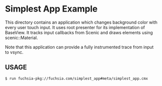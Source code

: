 # Simplest App Example

This directory contains an application which changes background color with every
user touch input. It uses root presenter for its implementation of
BaseView. It tracks input callbacks from Scenic and draws elements using
scenic::Material.

Note that this application can provide a fully instrumented trace from input to
vsync.

## USAGE

```shell
$ run fuchsia-pkg://fuchsia.com/simplest_app#meta/simplest_app.cmx
```
